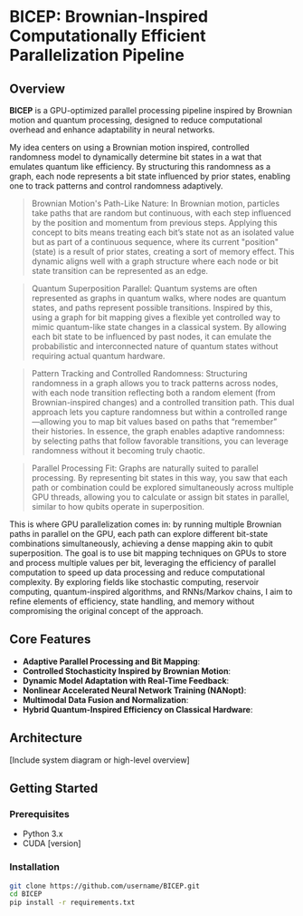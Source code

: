 # BICEP: Brownian-Inspired Computationally Efficient Parallelization Pipeline

## Overview
**BICEP** is a GPU-optimized parallel processing pipeline inspired by Brownian motion and quantum processing, designed to reduce computational overhead and enhance adaptability in neural networks.

My idea centers on using a Brownian motion inspired, controlled randomness model to dynamically determine bit states in a wat that emulates quantum like efficiency. By structuring this randomness as a graph, each node represents a bit state influenced by prior states, enabling one to track patterns and control randomness adaptively. 

> Brownian Motion's Path-Like Nature: In Brownian motion, particles take paths that are random but continuous, with each step influenced by the position and momentum from previous steps. Applying this concept to bits means treating each bit’s state not as an isolated value but as part of a continuous sequence, where its current "position" (state) is a result of prior states, creating a sort of memory effect. This dynamic aligns well with a graph structure where each node or bit state transition can be represented as an edge.

> Quantum Superposition Parallel: Quantum systems are often represented as graphs in quantum walks, where nodes are quantum states, and paths represent possible transitions. Inspired by this, using a graph for bit mapping gives a flexible yet controlled way to mimic quantum-like state changes in a classical system. By allowing each bit state to be influenced by past nodes, it can emulate the probabilistic and interconnected nature of quantum states without requiring actual quantum hardware.

> Pattern Tracking and Controlled Randomness: Structuring randomness in a graph allows you to track patterns across nodes, with each node transition reflecting both a random element (from Brownian-inspired changes) and a controlled transition path. This dual approach lets you capture randomness but within a controlled range—allowing you to map bit values based on paths that “remember” their histories. In essence, the graph enables adaptive randomness: by selecting paths that follow favorable transitions, you can leverage randomness without it becoming truly chaotic.

> Parallel Processing Fit: Graphs are naturally suited to parallel processing. By representing bit states in this way, you saw that each path or combination could be explored simultaneously across multiple GPU threads, allowing you to calculate or assign bit states in parallel, similar to how qubits operate in superposition.

This is where GPU parallelization comes in: by running multiple Brownian paths in parallel on the GPU, each path can explore different bit-state combinations simultaneously, achieving a dense mapping akin to qubit superposition. The goal is to use bit mapping techniques on GPUs to store and process multiple values per bit, leveraging the efficiency of parallel computation to speed up data processing and reduce computational complexity. By exploring fields like stochastic computing, reservoir computing, quantum-inspired algorithms, and RNNs/Markov chains, I aim to refine elements of efficiency, state handling, and memory without compromising the original concept of the approach. 

## Core Features
- **Adaptive Parallel Processing and Bit Mapping**:
- **Controlled Stochasticity Inspired by Brownian Motion**:
- **Dynamic Model Adaptation with Real-Time Feedback**:
- **Nonlinear Accelerated Neural Network Training (NANopt)**:
- **Multimodal Data Fusion and Normalization**:
- **Hybrid Quantum-Inspired Efficiency on Classical Hardware**:

## Architecture
[Include system diagram or high-level overview]

## Getting Started
### Prerequisites
- Python 3.x
- CUDA [version]

### Installation
```bash
git clone https://github.com/username/BICEP.git
cd BICEP
pip install -r requirements.txt
